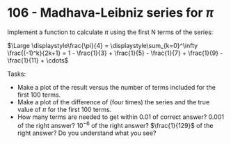 # 106 - Madhava-Leibniz series for $\pi$

Implement a function to calculate $\pi$ using the first N terms of the series:

$\Large \displaystyle\frac{\pi}{4} = \displaystyle\sum_{k=0}^\infty \frac{(-1)^k}{2k+1} = 1 - \frac{1}{3} + \frac{1}{5} - \frac{1}{7} + \frac{1}{9} - \frac{1}{11} + \cdots$ 

Tasks:
  * Make a plot of the result versus the number of terms included for the first 100 terms.
  * Make a plot of the difference of (four times) the series and the true value of $\pi$ for the first 100 terms.
  * How many terms are needed to get within 0.01 of correct answer? 0.001 of the right answer? $10^{-6}$ of the right answer? $\frac{1}{129}$ of the right answer? Do you understand what you see?

